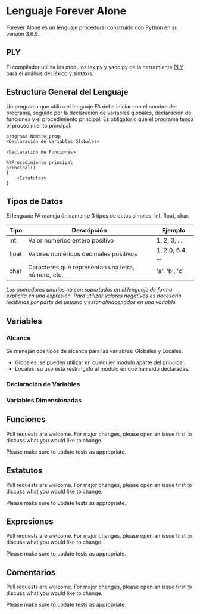 # Lenguaje Forever Alone

Forever Alone es un lenguaje procedural construido con Python en su versión 3.6.9. 

## PLY

El compilador utiliza los modulos lex.py y yacc.py de la herramienta [PLY](https://www.dabeaz.com/ply/ply.html) para el análisis del léxico y sintaxis. 

## Estructura General del Lenguaje

Un programa que utiliza el lenguaje FA debe iniciar con el nombre del programa, seguido por la declaración de variables globales, declaración de funciones y el procedimiento principal. Es obligatorio que el programa tenga el procedimiento principal.


```
programa Nombre_prog;
<Declaración de Variables Globales>

<Declaración de Funciones>

%%Procedimiento principal
principal()
{
	<Estatutos>
}
```

## Tipos de Datos
El lenguaje FA maneja únicamente 3 tipos de datos simples: int, float, char.

Tipo | Descripción | Ejemplo
---- | ----------- | -------
int | Valor numérico entero positivo | 1, 2, 3, ...
float | Valores numéricos decimales positivos | 1, 2.0, 6.4, ...
char | Caracteres que representan una letra, número, etc. | 'a', 'b', 'c'

*Los operadores unarios no son soportados en el lenguaje de forma explícita en una expresión. Para utilizar valores negativos es necesario recibirlas por parte del usuario y estar almacenados en una variable*

## Variables

### Alcance
Se manejan dos tipos de alcance para las variables: Globales y Locales.

* Globales: se pueden utilizar en cualquier módulo aparte del principal.
* Locales: su uso está restringido al módulo en que han sido declaradas.

### Declaración de Variables

### Variables Dimensionadas

## Funciones
Pull requests are welcome. For major changes, please open an issue first to discuss what you would like to change.

Please make sure to update tests as appropriate.

## Estatutos
Pull requests are welcome. For major changes, please open an issue first to discuss what you would like to change.

Please make sure to update tests as appropriate.

## Expresiones
Pull requests are welcome. For major changes, please open an issue first to discuss what you would like to change.

Please make sure to update tests as appropriate.

## Comentarios
Pull requests are welcome. For major changes, please open an issue first to discuss what you would like to change.

Please make sure to update tests as appropriate.